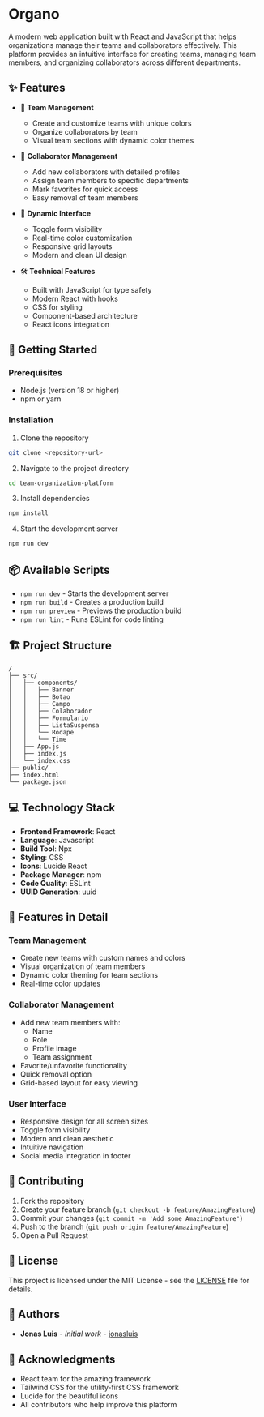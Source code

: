 # Organo

A modern web application built with React and JavaScript that helps organizations manage their teams and collaborators effectively. This platform provides an intuitive interface for creating teams, managing team members, and organizing collaborators across different departments.

## ✨ Features

- 🎨 **Team Management**
  - Create and customize teams with unique colors
  - Organize collaborators by team
  - Visual team sections with dynamic color themes

- 👥 **Collaborator Management**
  - Add new collaborators with detailed profiles
  - Assign team members to specific departments
  - Mark favorites for quick access
  - Easy removal of team members

- 🎯 **Dynamic Interface**
  - Toggle form visibility
  - Real-time color customization
  - Responsive grid layouts
  - Modern and clean UI design

- 🛠️ **Technical Features**
  - Built with JavaScript for type safety
  - Modern React with hooks
  - CSS for styling
  - Component-based architecture
  - React icons integration

## 🚀 Getting Started

### Prerequisites

- Node.js (version 18 or higher)
- npm or yarn

### Installation

1. Clone the repository
```bash
git clone <repository-url>
```

2. Navigate to the project directory
```bash
cd team-organization-platform
```

3. Install dependencies
```bash
npm install
```

4. Start the development server
```bash
npm run dev
```

## 📦 Available Scripts

- `npm run dev` - Starts the development server
- `npm run build` - Creates a production build
- `npm run preview` - Previews the production build
- `npm run lint` - Runs ESLint for code linting

## 🏗️ Project Structure

```
/
├── src/
│   ├── components/
│   │   ├── Banner
│   │   ├── Botao
│   │   ├── Campo
│   │   ├── Colaborador
│   │   ├── Formulario
│   │   ├── ListaSuspensa
│   │   └── Rodape
│   │   └── Time
│   ├── App.js
│   ├── index.js
│   └── index.css
├── public/
├── index.html
└── package.json
```

## 💻 Technology Stack

- **Frontend Framework**: React 
- **Language**: Javascript
- **Build Tool**: Npx
- **Styling**: CSS
- **Icons**: Lucide React
- **Package Manager**: npm
- **Code Quality**: ESLint
- **UUID Generation**: uuid

## 🎨 Features in Detail

### Team Management
- Create new teams with custom names and colors
- Visual organization of team members
- Dynamic color theming for team sections
- Real-time color updates

### Collaborator Management
- Add new team members with:
  - Name
  - Role
  - Profile image
  - Team assignment
- Favorite/unfavorite functionality
- Quick removal option
- Grid-based layout for easy viewing

### User Interface
- Responsive design for all screen sizes
- Toggle form visibility
- Modern and clean aesthetic
- Intuitive navigation
- Social media integration in footer

## 🤝 Contributing

1. Fork the repository
2. Create your feature branch (`git checkout -b feature/AmazingFeature`)
3. Commit your changes (`git commit -m 'Add some AmazingFeature'`)
4. Push to the branch (`git push origin feature/AmazingFeature`)
5. Open a Pull Request

## 📄 License

This project is licensed under the MIT License - see the [LICENSE](LICENSE) file for details.

## 👥 Authors

- **Jonas Luis** - *Initial work* - [jonasluis](https://github.com/jonasluis)

## 🙏 Acknowledgments

- React team for the amazing framework
- Tailwind CSS for the utility-first CSS framework
- Lucide for the beautiful icons
- All contributors who help improve this platform
